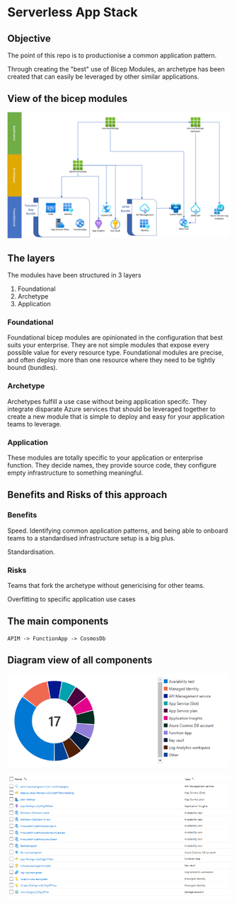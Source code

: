 # Serverless App Stack

## Objective

The point of this repo is to productionise a common application pattern.

Through creating the "best" use of Bicep Modules, an archetype has been created that can easily be leveraged by other similar applications.

## View of the bicep modules

![bicep module view](bicepSchematic.png)

## The layers

The modules have been structured in 3 layers

1. Foundational
1. Archetype
1. Application

### Foundational

Foundational bicep modules are opinionated in the configuration that best suits your enterprise. They are not simple modules that expose every possible value for every resource type. Foundational modules are precise, and often deploy more than one resource where they need to be tightly bound (bundles).

### Archetype

Archetypes fulfill a use case without being application specifc. They integrate disparate Azure services that should be leveraged together to create a new module that is simple to deploy and easy for your application teams to leverage.

### Application

These modules are totally specific to your application or enterprise function. They decide names, they provide source code, they configure empty infrastructure to something meaningful.

## Benefits and Risks of this approach

### Benefits

Speed. Identifying common application patterns, and being able to onboard teams to a standardised infrastructure setup is a big plus.

Standardisation.

### Risks

Teams that fork the archetype without genericising for other teams.

Overfitting to specific application use cases

## The main components

```text
APIM -> FunctionApp -> CosmosDb
```

## Diagram view of all components

![donut summary of resources](assets/resourcesummarydonut.png)

![list summary of resources](assets/resourcesummarylist.png)
